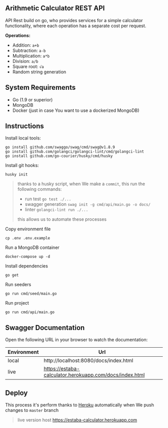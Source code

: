 Arithmetic Calculator REST API
------
API Rest build on go, who provides services for a simple calculator functionality, where each operation
has a separate cost per request.

**Operations:**
- Addition: `a+b`
- Subtraction: `a-b`
- Multiplication: `a*b`
- Division: `a/b`
- Square root: `√a`
- Random string generation

## System Requirements
- Go (1.9 or superior)
- MongoDB
- Docker (just in case You want to use a dockerized MongoDB)

## Instructions
Install local tools:
```shell
go install github.com/swaggo/swag/cmd/swag@v1.8.9
go install github.com/golangci/golangci-lint/cmd/golangci-lint
go install github.com/go-courier/husky/cmd/husky
```

Install git hooks:
```shell
husky init
```
> thanks to a husky script, when We make a `commit`, this run the following commands:
> - run test `go test ./...`
> - swagger generation `swag init -g cmd/api/main.go -o docs/`
> - linter `golangci-lint run ./...`
> 
> this allows us to automate these processes

Copy environment file
```shell
cp .env .env.example
```

Run a MongoDB container
```shell
docker-compose up -d
```

Install dependencies
```shell
go get
```

Run seeders
```shell
go run cmd/seed/main.go
```

Run project
```shell
go run cmd/api/main.go
```

## Swagger Documentation

Open the following URL in your browser to watch the documentation:

| Environment | Url                                                     |
|-------------|---------------------------------------------------------|
| local       | http://localhost:8080/docs/index.html                   |
| live        | https://estaba-calculator.herokuapp.com/docs/index.html |

## Deploy

This process it's perform thanks to [Heroku](https://heroku.com) automatically when We push changes to `master` branch

> live version host https://estaba-calculator.herokuapp.com